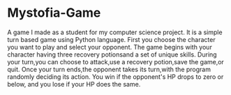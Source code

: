 # Mystofia-Game
A game I made as a student for my computer science project. It is a simple turn based game using Python language.
First you choose the character you want to play and select your opponent.
The game begins with your character having three recovery potionsand a set of unique skills.
During your turn,you can choose to attack,use a recovery potion,save the game,or quit.
Once your turn ends,the opponent takes its turn,with the program randomly deciding its action.
You win if the opponent's HP drops to zero or below, and you lose if your HP does the same.
